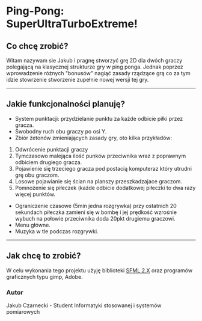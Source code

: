 # Ping-Pong: SuperUltraTurboExtreme!

## Co chcę zrobić?
Witam nazywam sie Jakub i pragnę stworzyć grę 2D dla dwóch graczy polegającą na klasycznej strukturze gry w ping ponga. Jednak poprzez wprowadzenie różnych "bonusów" nagiąć zasady rządzące grą co za tym idzie stowrzenie stworzenie zupełnie nowej wersji tej gry.

***
## Jakie funkcjonalności planuję?
* System punktacji: przydzielanie punktu za każde odbicie piłki przez gracza.
* Swobodny ruch obu graczy po osi Y.
* Zbiór żetonów zmieniających zasady gry, oto kilka przykładów:
1. Odwrócenie punktacji graczy
2. Tymczasowo malejąca ilość punków przeciwnika wraz z poprawnym odbiciem drugiego gracza.
3. Pojawienie się trzeciego gracza pod postacią komputeraz który utrudni grę obu graczom.
4. Losowe pojawianie się ścian na planszy przeszkadzajace graczom.
5. Pomnożenie się piłeczek (każde odbicie dodatkowej piłeczki to dwa razy więcej punktów.
* Ograniczenie czasowe (5min jedna rozgrywka) przy ostatnich 20 sekundach piłeczka zamieni się w bombę i jej prędkość wzrośnie wybuch na połowie przeciwnika doda 20pkt drugiemu graczowi.
* Menu główne.
* Muzyka w tle podczas rozgrywki.

***
## Jak chcę to zrobić?
W celu wykonania tego projektu użyję biblioteki [SFML 2.X](https://www.sfml-dev.org/)
oraz programów graficznych typu gimp, Adobe.

### Autor
Jakub Czarnecki - Student Informatyki stosowanej i systemów pomiarowych


